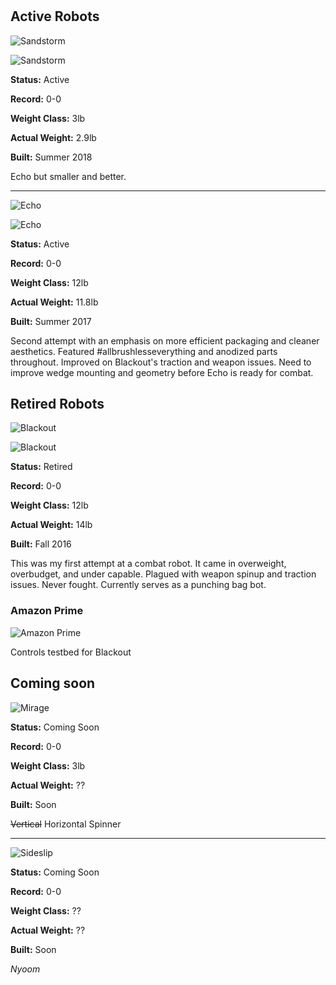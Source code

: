 #


## Active Robots

![](https://i.imgur.com/sHEKu1z.png "Sandstorm") 

![](https://i.imgur.com/9s8z3tam.jpg "Sandstorm") 

**Status:** Active

**Record:** 0-0

**Weight Class:** 3lb

**Actual Weight:** 2.9lb

**Built:** Summer 2018

Echo but smaller and better. 

---

![](https://i.imgur.com/4i1ynSF.png "Echo") 

![](https://i.imgur.com/mOHeoP1m.png "Echo") 

**Status:** Active

**Record:** 0-0

**Weight Class:** 12lb

**Actual Weight:** 11.8lb

**Built:** Summer 2017

Second attempt with an emphasis on more efficient packaging and cleaner aesthetics. Featured #allbrushlesseverything and anodized parts throughout. Improved on Blackout's traction and weapon issues. Need to improve wedge mounting and geometry before Echo is ready for combat. 

## Retired Robots

![](https://i.imgur.com/v1N655V.png "Blackout") 

![](https://i.imgur.com/iRiYpj0m.jpg "Blackout")

**Status:** Retired

**Record:** 0-0

**Weight Class:** 12lb

**Actual Weight:** 14lb

**Built:** Fall 2016

This was my first attempt at a combat robot. It came in overweight, overbudget, and under capable. Plagued with weapon spinup and traction issues. Never fought. Currently serves as a punching bag bot.

### Amazon Prime

![](https://i.imgur.com/VLluqjl.gif "Amazon Prime")

Controls testbed for Blackout

## Coming soon

![](https://i.imgur.com/XA5vA93.png "Mirage") 

**Status:** Coming Soon

**Record:** 0-0

**Weight Class:** 3lb

**Actual Weight:** ??

**Built:** Soon

~~Vertical~~ Horizontal Spinner

---

![](https://i.imgur.com/K73SGDB.png "Sideslip") 

**Status:** Coming Soon

**Record:** 0-0

**Weight Class:** ??

**Actual Weight:** ??

**Built:** Soon

_Nyoom_
